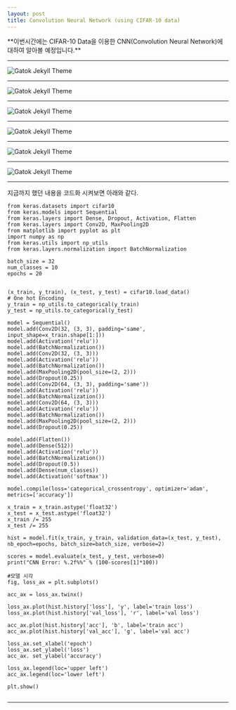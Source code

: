 ```yaml
---
layout: post
title: Convolution Neural Network (using CIFAR-10 data)
---
```




<td>**이번시간에는 CIFAR-10 Data을 이용한 CNN(Convolution Neural Network)에 대하여 알아볼 예정입니다.**</td>






_ _ _


![Gatok Jekyll Theme]({{site.baseurl}}/./images/Cifar10_CNN1.JPG)



_ _ _

![Gatok Jekyll Theme]({{site.baseurl}}/./images/Cifar10_CNN2.JPG)




_ _ _

![Gatok Jekyll Theme]({{site.baseurl}}/./images/Cifar10_CNN3.JPG)


_ _ _

![Gatok Jekyll Theme]({{site.baseurl}}/./images/Cifar10_CNN4.JPG)




_ _ _

![Gatok Jekyll Theme]({{site.baseurl}}/./images/Cifar10_CNN5.JPG)




_ _ _


![Gatok Jekyll Theme]({{site.baseurl}}/./images/Cifar10_CNN6.JPG)




_ _ _




지금까지 했던 내용을 코드화 시켜보면 아래와 같다.
```
from keras.datasets import cifar10
from keras.models import Sequential
from keras.layers import Dense, Dropout, Activation, Flatten
from keras.layers import Conv2D, MaxPooling2D
from matplotlib import pyplot as plt
import numpy as np
from keras.utils import np_utils
from keras.layers.normalization import BatchNormalization

batch_size = 32
num_classes = 10
epochs = 20


(x_train, y_train), (x_test, y_test) = cifar10.load_data()
# One hot Encoding
y_train = np_utils.to_categorical(y_train)
y_test = np_utils.to_categorical(y_test)

model = Sequential()
model.add(Conv2D(32, (3, 3), padding='same', input_shape=x_train.shape[1:]))
model.add(Activation('relu'))
model.add(BatchNormalization())
model.add(Conv2D(32, (3, 3)))
model.add(Activation('relu'))
model.add(BatchNormalization())
model.add(MaxPooling2D(pool_size=(2, 2)))
model.add(Dropout(0.25))
model.add(Conv2D(64, (3, 3), padding='same'))
model.add(Activation('relu'))
model.add(BatchNormalization())
model.add(Conv2D(64, (3, 3)))
model.add(Activation('relu'))
model.add(BatchNormalization())
model.add(MaxPooling2D(pool_size=(2, 2)))
model.add(Dropout(0.25))

model.add(Flatten())
model.add(Dense(512))
model.add(Activation('relu'))
model.add(BatchNormalization())
model.add(Dropout(0.5))
model.add(Dense(num_classes))
model.add(Activation('softmax'))

model.compile(loss='categorical_crossentropy', optimizer='adam', metrics=['accuracy'])

x_train = x_train.astype('float32')
x_test = x_test.astype('float32')
x_train /= 255
x_test /= 255

hist = model.fit(x_train, y_train, validation_data=(x_test, y_test), nb_epoch=epochs, batch_size=batch_size, verbose=2)

scores = model.evaluate(x_test, y_test, verbose=0)
print("CNN Error: %.2f%%" % (100-scores[1]*100))

#모델 시각
fig, loss_ax = plt.subplots()

acc_ax = loss_ax.twinx()

loss_ax.plot(hist.history['loss'], 'y', label='train loss')
loss_ax.plot(hist.history['val_loss'], 'r', label='val loss')

acc_ax.plot(hist.history['acc'], 'b', label='train acc')
acc_ax.plot(hist.history['val_acc'], 'g', label='val acc')

loss_ax.set_xlabel('epoch')
loss_ax.set_ylabel('loss')
acc_ax. set_ylabel('accuracy')

loss_ax.legend(loc='upper left')
acc_ax.legend(loc='lower left')

plt.show()


```



_ _ _